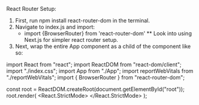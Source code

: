React Router Setup: 

1. First, run npm install react-router-dom in the terminal. 
2. Navigate to index.js and import:
    - import {BrowserRouter} from 'react-router-dom'
** Look into using Next.js for simpler react router setup. 
3. Next, wrap the entire App component as a child of the <BrowserRouter><BrowserRouter/>component like so:

import React from "react";
import ReactDOM from "react-dom/client";
import "./index.css";
import App from "./App";
import reportWebVitals from "./reportWebVitals";
import { BrowserRouter } from "react-router-dom";

const root = ReactDOM.createRoot(document.getElementById("root"));
root.render(
  <BrowserRouter>
    <React.StrictMode>
      <App />
    </React.StrictMode>
  </BrowserRouter>
);